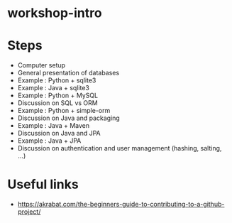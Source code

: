 # workshop-intro





# Steps

* Computer setup
* General presentation of databases
* Example : Python + sqlite3
* Example : Java + sqlite3
* Example : Python + MySQL
* Discussion on SQL vs ORM
* Example : Python + simple-orm
* Discussion on Java and packaging
* Example : Java + Maven
* Discussion on Java and JPA
* Example : Java + JPA
* Discussion on authentication and user management (hashing, salting, ...)







# Useful links

* https://akrabat.com/the-beginners-guide-to-contributing-to-a-github-project/
